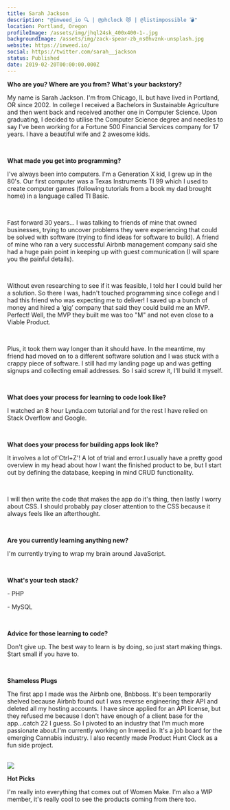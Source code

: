 ```yaml
---
title: Sarah Jackson
description: "@inweed_io 🔍 | @phclock 😻 | @listimpossible 💣"
location: Portland, Oregon
profileImage: /assets/img/jhql24sk_400x400-1-.jpg
backgroundImage: /assets/img/zack-spear-zb_ns0hvznk-unsplash.jpg
website: https://inweed.io/
social: https://twitter.com/sarah__jackson
status: Published
date: 2019-02-20T00:00:00.000Z
---
```

**Who are you? Where are you from? What's your backstory?**

My name is Sarah Jackson. I'm from Chicago, IL but have lived in Portland, OR since 2002. In college I received a Bachelors in Sustainable Agriculture and then went back and received another one in Computer Science. Upon graduating, I decided to utilise the Computer Science degree and needles to say I've been working for a Fortune 500 Financial Services company for 17 years. I have a beautiful wife and 2 awesome kids.

<br>

**What made you get into programming?**

I've always been into computers. I'm a Generation X kid, I grew up in the 80's. Our first computer was a Texas Instruments TI 99 which I used to create computer games (following tutorials from a book my dad brought home) in a language called TI Basic.

<br>

Fast forward 30 years... I was talking to friends of mine that owned businesses, trying to uncover problems they were experiencing that could be solved with software (trying to find ideas for software to build). A friend of mine who ran a very successful Airbnb management company said she had a huge pain point in keeping up with guest communication (I will spare you the painful details).

<br>

Without even researching to see if it was feasible, I told her I could build her a solution. So there I was, hadn't touched programming since college and I had this friend who was expecting me to deliver! I saved up a bunch of money and hired a ‘gig’ company that said they could build me an MVP. Perfect! Well, the MVP they built me was too "M" and not even close to a Viable Product.

<br>

Plus, it took them way longer than it should have. In the meantime, my friend had moved on to a different software solution and I was stuck with a crappy piece of software. I still had my landing page up and was getting signups and collecting email addresses. So I said screw it, I'll build it myself.

<br>

**What does your process for learning to code look like?**

I watched an 8 hour Lynda.com tutorial and for the rest I have relied on Stack Overflow and Google.

<br>

**What does your process for building apps look like?**

It involves a lot of'Ctrl+Z'! A lot of trial and error.I usually have a pretty good overview in my head about how I want the finished product to be, but I start out by defining the database, keeping in mind CRUD functionality.

<br>

I will then write the code that makes the app do it's thing, then lastly I worry about CSS. I should probably pay closer attention to the CSS because it always feels like an afterthought.

<br>

**Are you currently learning anything new?**

I'm currently trying to wrap my brain around JavaScript.

<br>

**What's your tech stack?**

\- PHP

\- MySQL

<br>

**Advice for those learning to code?**

Don't give up. The best way to learn is by doing, so just start making things. Start small if you have to.

<br>

**Shameless Plugs**

The first app I made was the Airbnb one, Bnbboss. It's been temporarily shelved because Airbnb found out I was reverse engineering their API and deleted all my hosting accounts. I have since applied for an API license, but they refused me because I don't have enough of a client base for the app...catch 22 I guess. So I pivoted to an industry that I'm much more passionate about.I'm currently working on Inweed.io. It's a job board for the emerging Cannabis industry. I also recently made Product Hunt Clock as a fun side project.

<br>![](https://lh5.googleusercontent.com/8etwnLM_yjVm2v9g2K5lTXwA_6CfanZxxkyReFVtlVhOyqg63_4LsGN0m6WL5Z6et9_NuFbVdU7jD9K5HtB4czHPlaX2ghlxrU2qft45M-S_a7wU2hStbjUN2N-R9bcky-_mlvWP)

**Hot Picks**

I'm really into everything that comes out of Women Make. I'm also a WIP member, it's really cool to see the products coming from there too.